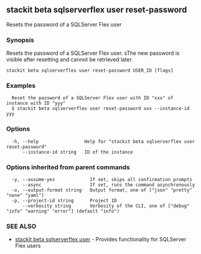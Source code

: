 ## stackit beta sqlserverflex user reset-password

Resets the password of a SQLServer Flex user

### Synopsis

Resets the password of a SQLServer Flex user.
sThe new password is visible after resetting and cannot be retrieved later.

```
stackit beta sqlserverflex user reset-password USER_ID [flags]
```

### Examples

```
  Reset the password of a SQLServer Flex user with ID "xxx" of instance with ID "yyy"
  $ stackit beta sqlserverflex user reset-password xxx --instance-id yyy
```

### Options

```
  -h, --help                 Help for "stackit beta sqlserverflex user reset-password"
      --instance-id string   ID of the instance
```

### Options inherited from parent commands

```
  -y, --assume-yes             If set, skips all confirmation prompts
      --async                  If set, runs the command asynchronously
  -o, --output-format string   Output format, one of ["json" "pretty" "none" "yaml"]
  -p, --project-id string      Project ID
      --verbosity string       Verbosity of the CLI, one of ["debug" "info" "warning" "error"] (default "info")
```

### SEE ALSO

* [stackit beta sqlserverflex user](./stackit_beta_sqlserverflex_user.md)	 - Provides functionality for SQLServer Flex users

